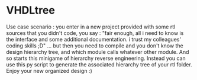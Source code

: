 # VHDLtree
Use case scenario : you enter in a new project provided with some rtl sources that you didn't code, you say : "fair enough, all i need to know is the interface and some additional documentation. i trust my colleagues' coding skills ;D" ... but then you need to compile and you don't know the design hierarchy tree, and which module calls whatever other module. And so starts this minigame of hierarchy reverse engineering. Instead you can use this py script to generate the associated hierarchy tree of your rtl folder. Enjoy your new organized design :)
